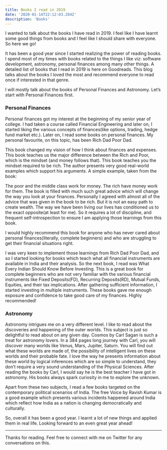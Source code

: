 ```yaml
---
title: Books I read in 2019
date: '2020-01-14T22:12:03.284Z'
description: 'Books'
---
```


I wanted to talk about the books I have read in 2019. I feel like I have learnt some good things from books and I feel like I should share with everyone. So here we go!

It has been a good year since I started realizing the power of reading books. I spend most of my times with books related to the things I like viz: software development, astronomy, personal finances among many other things. A detailed list of books that I read in 2019 is here on Goodreads. This blog talks about the books I loved the most and recommend everyone to read once if interested in that genre.

I will mostly talk about the books of Personal Finances and Astronomy. Let’s start with Personal Finances first.

### Personal Finances

Personal finances got my interest at the beginning of my senior year of college. I had taken a course called Financial Engineering and later on, I started liking the various concepts of finances(like options, trading, hedge fund market etc.). Later on, I read some books on personal finances. My personal favourite, on this topic, has been Rich Dad Poor Dad.

This book changed my vision of how I think about finances and expenses. This book teaches us the major difference between the Rich and Poor, which is the mindset (and money follows that). This book teaches you the mindset required to be rich. The author presents very good real-world examples which support his arguments. A simple example, taken from the book:

The poor and the middle class work for money. The rich have money work for them.
The book is filled with much such great advice which will change the way you look at your finances. Personally I agreed with almost all of the advice that was given in the book to be rich. But it is not an easy path to create wealth. The way we have been living our lives has conditioned us to the exact opposite(at least for me). So it requires a lot of discipline, and frequent self-introspection to ensure I am applying those learnings from this book.

I would highly recommend this book for anyone who has never cared about personal finances(literally, complete beginners) and who are struggling to get their financial situations right.

I was very keen to implement those learnings from Rich Dad Poor Dad, and so I started looking for books which teach what all financial instruments are available in India and their analysis. So the next book, I read was What Every Indian Should Know Before Investing. This is a great book for complete beginners who are not very familiar with the various financial instruments like Fixed Deposits(FD), Recurring Deposits(RD), Mutual Funds, Equities, and their tax implications. After gathering sufficient information, I started investing in multiple instruments. These books gave me enough exposure and confidence to take good care of my finances. Highly recommended!

### Astronomy

Astronomy intrigues me on a very different level. I like to read about the discoveries and happening of the outer worlds. This subject is just so delightful to read about on any given day. Cosmos by Carl Sagan is such a treat for astronomy lovers. In a 384 pages long journey with Carl, you will discover many worlds like Venus, Mars, Jupiter, Saturn. You will find out what these worlds are made of, the possibility of intelligent lives on these worlds and their probable fate. I love the way he presents information about these world by logical inferences which are so simple to understand, they don’t require a very sound understanding of the Physical Sciences. After reading the books by Carl, I would say he is the best teacher I have got in astronomy. His books always spark curiosity in me to explore the unknown.

Apart from these two subjects, I read a few books targeted on the contemporary political scenarios of India. The free Voice by Ravish Kumar is a good example which presents various incidents happened around India which reflect how India as a nation is changing democratically and culturally.

So, overall it has been a good year. I learnt a lot of new things and applied them in real life. Looking forward to an even great year ahead!

---

Thanks for reading. Feel free to connect with me on Twitter for any conversations on this.
